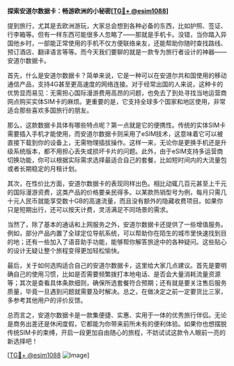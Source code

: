 **探索安道尔数据卡：畅游欧洲的小秘密[[TG💪+ @esim1088](https://t.me/s/esim1088)]**

提到旅行，尤其是去欧洲游玩，大家总会想到各种必备的东西，比如护照、签证、行李箱等。但有一样东西可能很多人忽略了——那就是手机卡。没错，当你踏入异国他乡时，一部能正常使用的手机不仅方便联络亲友，还能帮助你随时查找路线、预订酒店、翻译语言等等。而今天我们要聊的就是一款专为旅行者设计的神器——安道尔数据卡。

首先，什么是安道尔数据卡？简单来说，它是一种可以在安道尔共和国使用的移动通信产品，支持4G甚至更高速度的网络连接。对于经常出国的人来说，这种卡的优势显而易见：无需担心国际漫游费用高昂的问题，也免去了到处寻找当地运营商网点购买实体SIM卡的麻烦。更重要的是，它支持全球多个国家和地区使用，非常适合那些喜欢多国旅行的朋友。

那么，这款数据卡具体有哪些特点呢？第一点就是它的便携性。传统的实体SIM卡需要插入手机才能使用，而安道尔数据卡则采用了eSIM技术，这意味着它可以被直接下载到你的设备上，无需物理插拔操作。这样一来，无论你是更换手机还是升级系统版本，都不用担心丢失或损坏卡片的问题。此外，由于eSIM支持多运营商切换功能，你可以根据实际需求选择最适合自己的套餐，比如短时间内的大流量包或者长期稳定的月租计划。

其次，在性价比方面，安道尔数据卡的表现同样出色。相比动辄几百元甚至上千元的国际漫游资费，这类产品的价格要亲民得多。以某款热销型号为例，每月只需几十元人民币就能享受数十GB的高速流量，而且没有额外的隐藏收费项目。如果你只是短期出行，还可以按天计费，灵活满足不同场景的需求。

当然了，除了基本的通话和上网服务之外，安道尔数据卡还提供了一些增值服务。例如，部分产品内置了全球定位导航系统，可以帮助你在陌生的城市里快速找到目的地；还有一些加入了语音助手功能，能够帮你解答旅途中的各种疑问。这些贴心的设计无疑让整个旅程变得更加轻松愉快。

最后，关于如何选购适合自己的安道尔数据卡，这里给大家几点建议。首先是要明确自己的使用习惯，比如是否需要频繁拨打本地电话、是否会大量消耗流量资源等；其次是查看具体条款细则，确保所选套餐符合预期；还有就是要关注售后服务质量，毕竟一旦遇到问题就需要及时解决。总之，在做决定之前一定要货比三家，多参考其他用户的评价反馈。

总而言之，安道尔数据卡是一款集便捷、实惠、实用于一体的优秀旅行伴侣。无论是商务出差还是休闲度假，它都能为你带来前所未有的便利体验。如果你也想摆脱传统SIM卡的束缚，开启一段更加自由随心的旅程，不妨试试这款令人眼前一亮的新选择吧！

[[TG💪+ @esim1088](https://t.me/s/esim1088) ![Image](https://i.postimg.cc/4NQfJmqS/Snipaste-2025-05-13-00-14-12.png)]